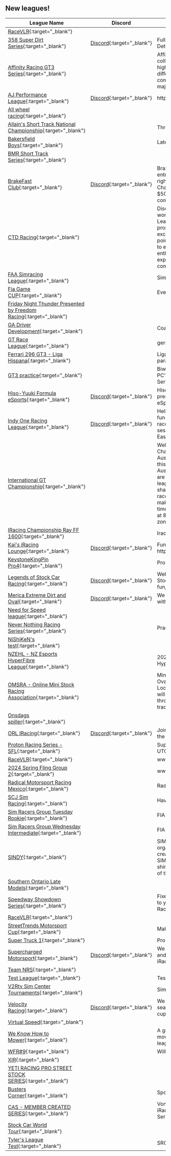 ## New leagues!

| League Name | Discord | About |
|----------------------------------------------------------------------------------------------------------------------------------------------|-------------------------------------------------------------------|--------------------------------------------------------------------------------------------------------------------------------------------------------------------------------------------------------------------------------------------------------------------------------------------------------------------------------------------------------------------------------------------------------------|
|[RaceVLR](https://members.iracing.com/membersite/member/LeagueView.do?league=11420){:target="_blank"} | | |
|[358 Super Dirt Series](https://members.iracing.com/membersite/member/LeagueView.do?league=11450){:target="_blank"} |[Discord](https://discord.gg/sDKjFvbRaK){:target="_blank"} |Full Schedule 358 Season\. More Details to come soon\! |
|[Affinity Racing GT3 Series](https://members.iracing.com/membersite/member/LeagueView.do?league=11426){:target="_blank"} | |Affinity Racing Series is a collaboration league of several highly regarded drivers from different leagues that have come together to form one major racing series\. |
|[AJ Performance League](https://members.iracing.com/membersite/member/LeagueView.do?league=11457){:target="_blank"} |[Discord](https://discord.gg/AAsNH5TmYe){:target="_blank"} |https://discord\.gg/AAsNH5TmYe |
|[All wheel racing](https://members.iracing.com/membersite/member/LeagueView.do?league=11435){:target="_blank"} | | |
|[Allain's Short Track National Championship](https://members.iracing.com/membersite/member/LeagueView.do?league=11436){:target="_blank"} | |Three Testing/Racing Nights |
|[Bakersfield Boys](https://members.iracing.com/membersite/member/LeagueView.do?league=11445){:target="_blank"} | |Late Model Racing |
|[BMR Short Track Series](https://members.iracing.com/membersite/member/LeagueView.do?league=11446){:target="_blank"} | | |
|[BrakeFast Club](https://members.iracing.com/membersite/member/LeagueView.do?league=11418){:target="_blank"} |[Discord](https://discord.com/invite/Ajw38BFHEd){:target="_blank"} |BrakeFast Club starts their entry\-level racing league off right with their F4 Grand Tour Championship\. Join us to win $50 iRacing credit\! Entries are completely FREE\! |
|[CTD Racing](https://members.iracing.com/membersite/member/LeagueView.do?league=11415){:target="_blank"} | |Discover the adrenaline\-fueled world of the CTD Racing League\. We are dedicated to promoting virtual racing excellence, showcasing league points, and providing a platform to engage with fellow racing enthusiasts\. Join us today and experience the thrill of competitive online racing\. |
|[FAA Simracing League](https://members.iracing.com/membersite/member/LeagueView.do?league=11448){:target="_blank"} | |Simracing league of Armenia |
|[Fia Game CUP](https://members.iracing.com/membersite/member/LeagueView.do?league=11428){:target="_blank"} | |Evento Oficial |
|[Friday Night Thunder Presented by Freedom Racing](https://members.iracing.com/membersite/member/LeagueView.do?league=11417){:target="_blank"} | | |
|[GA Driver Development](https://members.iracing.com/membersite/member/LeagueView.do?league=11449){:target="_blank"} | |Coaching Session |
|[GT Race League](https://members.iracing.com/membersite/member/LeagueView.do?league=11434){:target="_blank"} | |german / english |
|[Ferrari 296 GT3 \- Liga Hispana](https://members.iracing.com/membersite/member/LeagueView.do?league=11431){:target="_blank"} | |Liga de Carreras GT3 Limpias para pilotos de habla hispana\. |
|[GT3 practice](https://members.iracing.com/membersite/member/LeagueView.do?league=11453){:target="_blank"} | |Biweekly practice for RWRS PC's by Thomas GT3 Endurance Series |
|[Hiso\-Yuuki Formula eSports](https://members.iracing.com/membersite/member/LeagueView.do?league=11416){:target="_blank"} |[Discord](https://discord.gg/8CStQgs5w7){:target="_blank"} |Hiso\-Yuuki Gaming Team presents "Hiso\-Yuuki Formula eSports" |
|[Indy One Racing League](https://members.iracing.com/membersite/member/LeagueView.do?league=11430){:target="_blank"} |[Discord](https://discord.gg/8VU7Dx4U){:target="_blank"} |Hello we are a competitive but fun IndyCar League, We will race on Tuesday nights with sessions opening at 6pm Eastern\. |
|[International GT Championship](https://members.iracing.com/membersite/member/LeagueView.do?league=11433){:target="_blank"} | |Welcome to International GT Championship\.   This is an Australian based league BUT this league is not just for the Aussies its for everyone as we are planning to do what other leagues haven't done and that is sharing the time zones for each race \(AEST, GMT & EST\) to make it even for all competitors time wise\. Every race will start at 8pm Saturday for the time zone that is pick for that event |
|[IRacing Championship Ray FF 1600](https://members.iracing.com/membersite/member/LeagueView.do?league=11443){:target="_blank"} | |Iracing |
|[Kai's iRacing Lounge](https://members.iracing.com/membersite/member/LeagueView.do?league=11447){:target="_blank"} |[Discord](https://discord.gg/9v6Eah76HZ){:target="_blank"} |Fun league join here: https://discord\.gg/9v6Eah76HZ |
|[KeystoneKingPin Pro4](https://members.iracing.com/membersite/member/LeagueView.do?league=11414){:target="_blank"} | |Pro4 Asphalt Oval |
|[Legends of Stock Car Racing](https://members.iracing.com/membersite/member/LeagueView.do?league=11405){:target="_blank"} |[Discord](https://discord.gg/xHevegq9){:target="_blank"} |Welcome to the COT Legends of Stock Car Racing league\! Have fun, be respectful and race hard\! |
|[Merica Extreme Dirt and Oval](https://members.iracing.com/membersite/member/LeagueView.do?league=11422){:target="_blank"} |[Discord](https://discord.gg/6rVgYPAChE){:target="_blank"} |We are here to have fun driving with others with no drama\! |
|[Need for Speed league](https://members.iracing.com/membersite/member/LeagueView.do?league=11452){:target="_blank"} | | |
|[Never Nothing Racing Series](https://members.iracing.com/membersite/member/LeagueView.do?league=11423){:target="_blank"} | |Practicing / Try Outs |
|[NiShiKeN's test](https://members.iracing.com/membersite/member/LeagueView.do?league=11410){:target="_blank"} | | |
|[NZEHL \- NZ Esports HyperFibre League](https://members.iracing.com/membersite/member/LeagueView.do?league=11427){:target="_blank"} | |2024 NZEHL NZ Esports HyperFibre League |
|[OMSRA \- Online Mini Stock Racing Association](https://members.iracing.com/membersite/member/LeagueView.do?league=11425){:target="_blank"} | |Mini Stocks \- Short Pavement Ovals \(1/2 mile and smaller\) \- Local Feel \- Track conditions will mimic other classes racing through\-out the night on the track\. |
|[Onsdags spiller](https://members.iracing.com/membersite/member/LeagueView.do?league=11411){:target="_blank"} | | |
|[ORL IRacing](https://members.iracing.com/membersite/member/LeagueView.do?league=11444){:target="_blank"} |[Discord](https://discord.gg/odysseyracingleague){:target="_blank"} |Join us for some casual fun in the Toytoa GR86\! |
|[Proton Racing Series \- SFL](https://members.iracing.com/membersite/member/LeagueView.do?league=11408){:target="_blank"} | |Super Formula Lights \- 19:00 UTC Sundays |
|[RaceVLR](https://members.iracing.com/membersite/member/LeagueView.do?league=11407){:target="_blank"} | |www\.racevlr\.com |
|[2024 Spring Fling Group 2](https://members.iracing.com/membersite/member/LeagueView.do?league=11419){:target="_blank"} | |www\.racevlr\.com |
|[Radical Motorsport Racing Mexico](https://members.iracing.com/membersite/member/LeagueView.do?league=11403){:target="_blank"} | |Radical Motorsport Enthusiasts |
|[SCJ Sim Racing](https://members.iracing.com/membersite/member/LeagueView.do?league=11458){:target="_blank"} | |Having a crack |
|[Sim Racers Group Tuesday Rookie](https://members.iracing.com/membersite/member/LeagueView.do?league=11455){:target="_blank"} | |FIA FF1600 Tuesday nights PST |
|[Sim Racers Group Wednesday Intermediate](https://members.iracing.com/membersite/member/LeagueView.do?league=11451){:target="_blank"} | |FIA F\-4 Wednesday nights PST |
|[SINDY](https://members.iracing.com/membersite/member/LeagueView.do?league=11406){:target="_blank"} | |SIMRGEN has initiated and organized this league, SINDY creates a platform for Hoosier SIM racers to compete and shine globally in the race capital of the world\! |
|[Southern Ontario Late Models](https://members.iracing.com/membersite/member/LeagueView.do?league=11442){:target="_blank"} | | |
|[Speedway Showdown Series](https://members.iracing.com/membersite/member/LeagueView.do?league=11432){:target="_blank"} | |Fixed Setup XFINITY \| Brought to you by Juiced Racing & P1 Racing |
|[RaceVLR](https://members.iracing.com/membersite/member/LeagueView.do?league=11421){:target="_blank"} | | |
|[StreetTrends Motorsport Cup](https://members.iracing.com/membersite/member/LeagueView.do?league=11437){:target="_blank"} | |Make it FUN\! |
|[Super Truck 1](https://members.iracing.com/membersite/member/LeagueView.do?league=11460){:target="_blank"} | |Pro Truck Road Course League |
|[Supercharged Motorsport](https://members.iracing.com/membersite/member/LeagueView.do?league=11440){:target="_blank"} |[Discord](https://discord.gg/G3EdAy5yCY){:target="_blank"} |We are a community with ACC and F1 Leagues Moving to iRacing Also |
|[Team NRS](https://members.iracing.com/membersite/member/LeagueView.do?league=11439){:target="_blank"} | | |
|[Test League](https://members.iracing.com/membersite/member/LeagueView.do?league=11454){:target="_blank"} | |Test |
|[V2Rtv Sim Center Tournaments](https://members.iracing.com/membersite/member/LeagueView.do?league=11459){:target="_blank"} | |Sim Center Tourney's |
|[Velocity Racing](https://members.iracing.com/membersite/member/LeagueView.do?league=11456){:target="_blank"} |[Discord](https://discord.gg/kSmrTWvzrT){:target="_blank"} |We will be running 10 week seasons for now just trucks and cup series |
|[Virtual Speed](https://members.iracing.com/membersite/member/LeagueView.do?league=11404){:target="_blank"} | | |
|[We Know How to Mower](https://members.iracing.com/membersite/member/LeagueView.do?league=11441){:target="_blank"} | |A group of guys that build mowers and try to kill ai in a league |
|[WFR\#9](https://members.iracing.com/membersite/member/LeagueView.do?league=11409){:target="_blank"} | |Will Franklin Racing |
|[XIR](https://members.iracing.com/membersite/member/LeagueView.do?league=11424){:target="_blank"} | | |
|[YETI RACING PRO STREET STOCK SERIES](https://members.iracing.com/membersite/member/LeagueView.do?league=11461){:target="_blank"} | | |
|[Busters Corner](https://members.iracing.com/membersite/member/LeagueView.do?league=11413){:target="_blank"} | |Sponsors Only |
|[CAS \- MEMBER CREATED SERIES](https://members.iracing.com/membersite/member/LeagueView.do?league=11429){:target="_blank"} | |Von den Mitgliedern der CAS\- iRacing Community erstellte Serien\. |
|[Stock Car World Tour](https://members.iracing.com/membersite/member/LeagueView.do?league=11438){:target="_blank"} | | |
|[Tyler's League Test](https://members.iracing.com/membersite/member/LeagueView.do?league=11412){:target="_blank"} | |SRG's FF1600 Rookie League |

